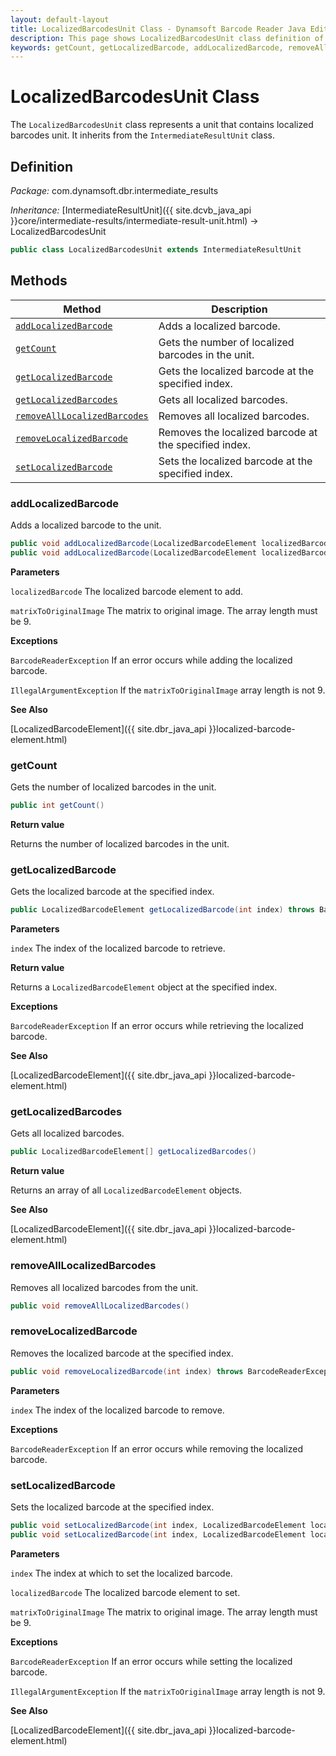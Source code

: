 ```yaml
---
layout: default-layout
title: LocalizedBarcodesUnit Class - Dynamsoft Barcode Reader Java Edition API Reference
description: This page shows LocalizedBarcodesUnit class definition of Dynamsoft Barcode Reader SDK Java Edition.
keywords: getCount, getLocalizedBarcode, addLocalizedBarcode, removeAllLocalizedBarcodes, removeLocalizedBarcode, setLocalizedBarcode, LocalizedBarcodesUnit, api reference
---
```

# LocalizedBarcodesUnit Class

The `LocalizedBarcodesUnit` class represents a unit that contains localized barcodes unit. It inherits from the `IntermediateResultUnit` class.

## Definition

*Package:* com.dynamsoft.dbr.intermediate_results

*Inheritance:* [IntermediateResultUnit]({{ site.dcvb_java_api }}core/intermediate-results/intermediate-result-unit.html) -> LocalizedBarcodesUnit

```java
public class LocalizedBarcodesUnit extends IntermediateResultUnit
```

## Methods

| Method                            | Description |
|-----------------------------------|-------------|
| [`addLocalizedBarcode`](#addlocalizedbarcode)           | Adds a localized barcode.|
| [`getCount`](#getcount)           | Gets the number of localized barcodes in the unit.|
| [`getLocalizedBarcode`](#getlocalizedbarcode)           | Gets the localized barcode at the specified index.|
| [`getLocalizedBarcodes`](#getlocalizedbarcodes)           | Gets all localized barcodes.|
| [`removeAllLocalizedBarcodes`](#removealllocalizedbarcodes)           | Removes all localized barcodes.|
| [`removeLocalizedBarcode`](#removelocalizedbarcode)           | Removes the localized barcode at the specified index.|
| [`setLocalizedBarcode`](#setlocalizedbarcode)           | Sets the localized barcode at the specified index.|

### addLocalizedBarcode

Adds a localized barcode to the unit.

```java
public void addLocalizedBarcode(LocalizedBarcodeElement localizedBarcode) throws BarcodeReaderException
public void addLocalizedBarcode(LocalizedBarcodeElement localizedBarcode, double[] matrixToOriginalImage) throws BarcodeReaderException
```

**Parameters**

`localizedBarcode` The localized barcode element to add.

`matrixToOriginalImage` The matrix to original image. The array length must be 9.

**Exceptions**

`BarcodeReaderException` If an error occurs while adding the localized barcode.

`IllegalArgumentException` If the `matrixToOriginalImage` array length is not 9.

**See Also**

[LocalizedBarcodeElement]({{ site.dbr_java_api }}localized-barcode-element.html)

### getCount

Gets the number of localized barcodes in the unit.

```java
public int getCount()
```

**Return value**

Returns the number of localized barcodes in the unit.

### getLocalizedBarcode

Gets the localized barcode at the specified index.

```java
public LocalizedBarcodeElement getLocalizedBarcode(int index) throws BarcodeReaderException
```

**Parameters**

`index` The index of the localized barcode to retrieve.

**Return value**

Returns a `LocalizedBarcodeElement` object at the specified index.

**Exceptions**

`BarcodeReaderException` If an error occurs while retrieving the localized barcode.

**See Also**

[LocalizedBarcodeElement]({{ site.dbr_java_api }}localized-barcode-element.html)

### getLocalizedBarcodes

Gets all localized barcodes.

```java
public LocalizedBarcodeElement[] getLocalizedBarcodes()
```

**Return value**

Returns an array of all `LocalizedBarcodeElement` objects.

**See Also**

[LocalizedBarcodeElement]({{ site.dbr_java_api }}localized-barcode-element.html)

### removeAllLocalizedBarcodes

Removes all localized barcodes from the unit.

```java
public void removeAllLocalizedBarcodes()
```

### removeLocalizedBarcode

Removes the localized barcode at the specified index.

```java
public void removeLocalizedBarcode(int index) throws BarcodeReaderException
```

**Parameters**

`index` The index of the localized barcode to remove.

**Exceptions**

`BarcodeReaderException` If an error occurs while removing the localized barcode.

### setLocalizedBarcode

Sets the localized barcode at the specified index.

```java
public void setLocalizedBarcode(int index, LocalizedBarcodeElement localizedBarcode) throws BarcodeReaderException
public void setLocalizedBarcode(int index, LocalizedBarcodeElement localizedBarcode, double[] matrixToOriginalImage) throws BarcodeReaderException
```

**Parameters**

`index` The index at which to set the localized barcode.

`localizedBarcode` The localized barcode element to set.

`matrixToOriginalImage` The matrix to original image. The array length must be 9.

**Exceptions**

`BarcodeReaderException` If an error occurs while setting the localized barcode.

`IllegalArgumentException` If the `matrixToOriginalImage` array length is not 9.

**See Also**

[LocalizedBarcodeElement]({{ site.dbr_java_api }}localized-barcode-element.html)

